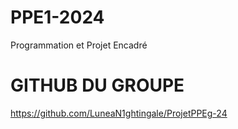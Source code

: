 # PPE1-2024
Programmation et Projet Encadré 


# GITHUB DU GROUPE

https://github.com/LuneaN1ghtingale/ProjetPPEg-24
